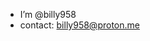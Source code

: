 - I’m @billy958
- contact: billy958@proton.me

<!---
billy958/billy958 is a ✨ special ✨ repository because its `README.md` (this file) appears on your GitHub profile.
You can click the Preview link to take a look at your changes.
--->

